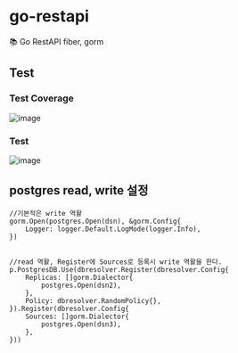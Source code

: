 # go-restapi
📚 Go RestAPI fiber, gorm

## Test


### Test Coverage

![image](https://user-images.githubusercontent.com/68090443/209333062-d1b5650a-bf54-4524-b319-ac817c58b3c2.png)

### Test

![image](https://user-images.githubusercontent.com/68090443/209333170-058a7f81-d3f4-4a2c-9596-86efec52a24d.png)





## postgres read, write 설정


    //기본적은 write 역활
	gorm.Open(postgres.Open(dsn), &gorm.Config{
		Logger: logger.Default.LogMode(logger.Info),
	})
	

    //read 역활, Register에 Sources로 등록시 write 역활을 한다.
	p.PostgresDB.Use(dbresolver.Register(dbresolver.Config{
		Replicas: []gorm.Dialector{
			postgres.Open(dsn2),
		},
		Policy: dbresolver.RandomPolicy{},
	}).Register(dbresolver.Config{
		Sources: []gorm.Dialector{
			postgres.Open(dsn3),
		},
	}))
	
